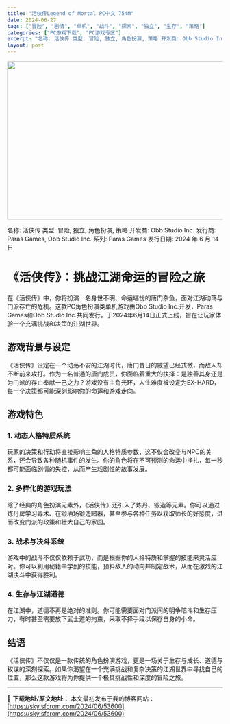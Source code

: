 ```yaml
---
title: "活侠传Legend of Mortal PC中文 754M"
date: 2024-06-27
tags: ["冒险", "剧情", "单机", "战斗", "探索", "独立", "生存", "策略"]
categories: ["PC游戏下载", "PC游戏专区"]
excerpt: "名称: 活侠传 类型: 冒险, 独立, 角色扮演, 策略 开发商: Obb Studio Inc. 发行商: Paras Games, Obb Studio Inc. 系列: Paras Games 发行日期: 2024 年 6 月 14 日 《活侠传》：挑战江湖命运的冒险之旅 在《活侠传》中，你将&hellip;"
layout: post
---
```


<img class="aligncenter size-full wp-image-53602" src="https://sky.sfcrom.com/wp-content/uploads/2024/06/2024062700182875.webp" alt="" width="660" height="370" />

名称: 活侠传
类型: 冒险, 独立, 角色扮演, 策略
开发商: Obb Studio Inc.
发行商: Paras Games, Obb Studio Inc.
系列: Paras Games
发行日期: 2024 年 6 月 14 日
<h1>《活侠传》：挑战江湖命运的冒险之旅</h1>
在《活侠传》中，你将扮演一名身世不明、命运堪忧的唐门杂鱼，面对江湖动荡与门派存亡的危机。这款PC角色扮演类单机游戏由Obb Studio Inc.开发，Paras Games和Obb Studio Inc.共同发行，于2024年6月14日正式上线，旨在让玩家体验一个充满挑战和决策的江湖世界。
<h2>游戏背景与设定</h2>
《活侠传》设定在一个动荡不安的江湖时代，唐门昔日的威望已经式微，而敌人却不断前来攻打。作为一名普通的唐门成员，你面临着重大的抉择：是独善其身还是为门派的存亡奉献一己之力？游戏没有主角光环，人生难度被设定为EX-HARD，每一个决策都可能深刻影响你的命运和游戏走向。
<h2>游戏特色</h2>
<h3>1. 动态人格特质系统</h3>
玩家的决策和行动将直接影响主角的人格特质参数，这不仅会改变与NPC的关系，还会导致各种随机事件的发生。你的角色将在不可预测的命运中挣扎，每一秒都可能面临剧情的失控，从而产生戏剧性的故事发展。
<h3>2. 多样化的游戏玩法</h3>
除了经典的角色扮演元素外，《活侠传》还引入了炼丹、锻造等元素。你可以通过炼丹房学习毒术、在锻冶场锻造暗器，甚至参与各种任务以获取师长的好感度，进而改变门派的政策和壮大自己的家园。
<h3>3. 战术与决斗系统</h3>
游戏中的战斗不仅仅依赖于武功，而是根据你的人格特质和掌握的技能来灵活应对。你可以利用秘籍中学到的技能，预料敌人的动向并制定战术，从而在激烈的江湖决斗中获得胜利。
<h3>4. 生存与江湖道德</h3>
在江湖中，道德不再是绝对的准则。你可能需要面对门派间的明争暗斗和生存压力，有时甚至需要放下武士道的拘束，采取不择手段以保存自身的小命。
<h2>结语</h2>
《活侠传》不仅仅是一款传统的角色扮演游戏，更是一场关于生存与成长、道德与权谋的深刻探索。如果你渴望在一个充满挑战和复杂决策的江湖世界中寻找自己的位置，那么这款游戏将为你提供一个极具挑战性和深度的冒险之旅。

---
📖 **下载地址/原文地址：** 本文最初发布于我的博客网站：[https://sky.sfcrom.com/2024/06/53600](https://sky.sfcrom.com/2024/06/53600)
